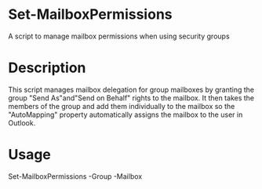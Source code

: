 # Set-MailboxPermissions
A script to manage mailbox permissions when using security groups

# Description
This script manages mailbox delegation for group mailboxes by granting the group
"Send As"and"Send on Behalf" rights to the mailbox.  It then takes the members of
the group and add them individually to the mailbox so the "AutoMapping" property
automatically assigns the mailbox to the user in Outlook.

# Usage
Set-MailboxPermissions -Group <Security Group> -Mailbox <Group Mailbox>
